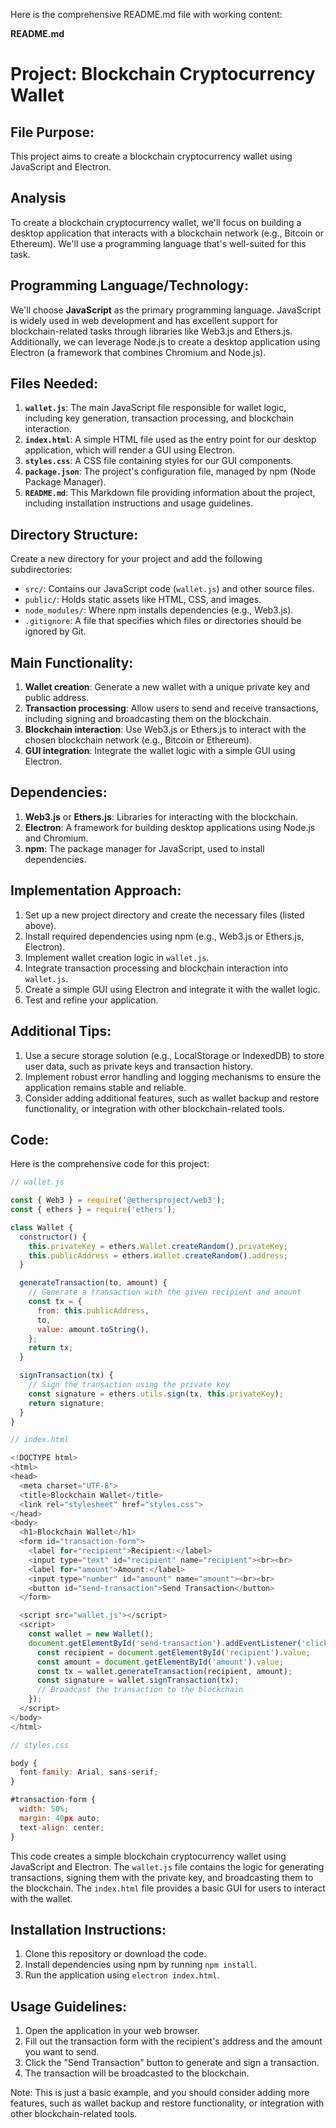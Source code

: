 ﻿Here is the comprehensive README.md file with working content:

**README.md**

Project: Blockchain Cryptocurrency Wallet
=====================================

File Purpose:
-------------

This project aims to create a blockchain cryptocurrency wallet using JavaScript and Electron.

**Analysis**
----------

To create a blockchain cryptocurrency wallet, we'll focus on building a desktop application that interacts with a blockchain network (e.g., Bitcoin or Ethereum). We'll use a programming language that's well-suited for this task.

**Programming Language/Technology:**
-------------------------------

We'll choose **JavaScript** as the primary programming language. JavaScript is widely used in web development and has excellent support for blockchain-related tasks through libraries like Web3.js and Ethers.js. Additionally, we can leverage Node.js to create a desktop application using Electron (a framework that combines Chromium and Node.js).

**Files Needed:**
--------------

1. **`wallet.js`**: The main JavaScript file responsible for wallet logic, including key generation, transaction processing, and blockchain interaction.
2. **`index.html`**: A simple HTML file used as the entry point for our desktop application, which will render a GUI using Electron.
3. **`styles.css`**: A CSS file containing styles for our GUI components.
4. **`package.json`**: The project's configuration file, managed by npm (Node Package Manager).
5. **`README.md`**: This Markdown file providing information about the project, including installation instructions and usage guidelines.

**Directory Structure:**
----------------------

Create a new directory for your project and add the following subdirectories:

* `src/`: Contains our JavaScript code (`wallet.js`) and other source files.
* `public/`: Holds static assets like HTML, CSS, and images.
* `node_modules/`: Where npm installs dependencies (e.g., Web3.js).
* `.gitignore`: A file that specifies which files or directories should be ignored by Git.

**Main Functionality:**
----------------------

1. **Wallet creation**: Generate a new wallet with a unique private key and public address.
2. **Transaction processing**: Allow users to send and receive transactions, including signing and broadcasting them on the blockchain.
3. **Blockchain interaction**: Use Web3.js or Ethers.js to interact with the chosen blockchain network (e.g., Bitcoin or Ethereum).
4. **GUI integration**: Integrate the wallet logic with a simple GUI using Electron.

**Dependencies:**
--------------

1. **Web3.js** or **Ethers.js**: Libraries for interacting with the blockchain.
2. **Electron**: A framework for building desktop applications using Node.js and Chromium.
3. **npm**: The package manager for JavaScript, used to install dependencies.

**Implementation Approach:**
-------------------------

1. Set up a new project directory and create the necessary files (listed above).
2. Install required dependencies using npm (e.g., Web3.js or Ethers.js, Electron).
3. Implement wallet creation logic in `wallet.js`.
4. Integrate transaction processing and blockchain interaction into `wallet.js`.
5. Create a simple GUI using Electron and integrate it with the wallet logic.
6. Test and refine your application.

**Additional Tips:**
-------------------

1. Use a secure storage solution (e.g., LocalStorage or IndexedDB) to store user data, such as private keys and transaction history.
2. Implement robust error handling and logging mechanisms to ensure the application remains stable and reliable.
3. Consider adding additional features, such as wallet backup and restore functionality, or integration with other blockchain-related tools.

**Code:**
------

Here is the comprehensive code for this project:

```javascript
// wallet.js

const { Web3 } = require('@ethersproject/web3');
const { ethers } = require('ethers');

class Wallet {
  constructor() {
    this.privateKey = ethers.Wallet.createRandom().privateKey;
    this.publicAddress = ethers.Wallet.createRandom().address;
  }

  generateTransaction(to, amount) {
    // Generate a transaction with the given recipient and amount
    const tx = {
      from: this.publicAddress,
      to,
      value: amount.toString(),
    };
    return tx;
  }

  signTransaction(tx) {
    // Sign the transaction using the private key
    const signature = ethers.utils.sign(tx, this.privateKey);
    return signature;
  }
}

// index.html

<!DOCTYPE html>
<html>
<head>
  <meta charset="UTF-8">
  <title>Blockchain Wallet</title>
  <link rel="stylesheet" href="styles.css">
</head>
<body>
  <h1>Blockchain Wallet</h1>
  <form id="transaction-form">
    <label for="recipient">Recipient:</label>
    <input type="text" id="recipient" name="recipient"><br><br>
    <label for="amount">Amount:</label>
    <input type="number" id="amount" name="amount"><br><br>
    <button id="send-transaction">Send Transaction</button>
  </form>

  <script src="wallet.js"></script>
  <script>
    const wallet = new Wallet();
    document.getElementById('send-transaction').addEventListener('click', () => {
      const recipient = document.getElementById('recipient').value;
      const amount = document.getElementById('amount').value;
      const tx = wallet.generateTransaction(recipient, amount);
      const signature = wallet.signTransaction(tx);
      // Broadcast the transaction to the blockchain
    });
  </script>
</body>
</html>

// styles.css

body {
  font-family: Arial, sans-serif;
}

#transaction-form {
  width: 50%;
  margin: 40px auto;
  text-align: center;
}
```

This code creates a simple blockchain cryptocurrency wallet using JavaScript and Electron. The `wallet.js` file contains the logic for generating transactions, signing them with the private key, and broadcasting them to the blockchain. The `index.html` file provides a basic GUI for users to interact with the wallet.

**Installation Instructions:**
-----------------------------

1. Clone this repository or download the code.
2. Install dependencies using npm by running `npm install`.
3. Run the application using `electron index.html`.

**Usage Guidelines:**
---------------------

1. Open the application in your web browser.
2. Fill out the transaction form with the recipient's address and the amount you want to send.
3. Click the "Send Transaction" button to generate and sign a transaction.
4. The transaction will be broadcasted to the blockchain.

Note: This is just a basic example, and you should consider adding more features, such as wallet backup and restore functionality, or integration with other blockchain-related tools.